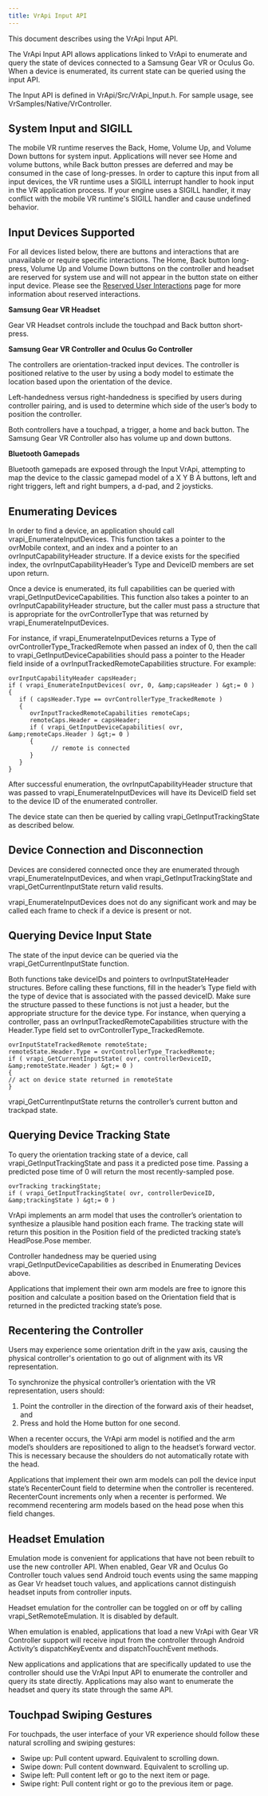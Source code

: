 ```yaml
---
title: VrApi Input API
---
```


This document describes using the VrApi Input API.

The VrApi Input API allows applications linked to VrApi to enumerate and query the state of devices connected to a Samsung Gear VR or Oculus Go. When a device is enumerated, its current state can be queried using the input API.

The Input API is defined in VrApi/Src/VrApi_Input.h. For sample usage, see VrSamples/Native/VrController.

## System Input and SIGILL

The mobile VR runtime reserves the Back, Home, Volume Up, and Volume Down buttons for system input. Applications will never see Home and volume buttons, while Back button presses are deferred and may be consumed in the case of long-presses. In order to capture this input from all input devices, the VR runtime uses a SIGILL interrupt handler to hook input in the VR application process. If your engine uses a SIGILL handler, it may conflict with the mobile VR runtime's SIGILL handler and cause undefined behavior.

## Input Devices Supported

For all devices listed below, there are buttons and interactions that are unavailable or require specific interactions. The Home, Back button long-press, Volume Up and Volume Down buttons on the controller and headset are reserved for system use and will not appear in the button state on either input device. Please see the [Reserved User Interactions](/documentation/mobilesdk/latest/concepts/mobile-umenu-intro/#mobile-umenu-intro) page for more information about reserved interactions. 

**Samsung Gear VR Headset**

Gear VR Headset controls include the touchpad and Back button short-press.

**Samsung Gear VR Controller and Oculus Go Controller**

The controllers are orientation-tracked input devices. The controller is positioned relative to the user by using a body model to estimate the location based upon the orientation of the device.

Left-handedness versus right-handedness is specified by users during controller pairing, and is used to determine which side of the user’s body to position the controller.

Both controllers have a touchpad, a trigger, a home and back button. The Samsung Gear VR Controller also has volume up and down buttons.

**Bluetooth Gamepads**

Bluetooth gamepads are exposed through the Input VrApi, attempting to map the device to the classic gamepad model of a X Y B A buttons, left and right triggers, left and right bumpers, a d-pad, and 2 joysticks.

## Enumerating Devices

In order to find a device, an application should call vrapi_EnumerateInputDevices. This function takes a pointer to the ovrMobile context, and an index and a pointer to an ovrInputCapabilityHeader structure. If a device exists for the specified index, the ovrInputCapabilityHeader’s Type and DeviceID members are set upon return.

Once a device is enumerated, its full capabilities can be queried with vrapi_GetInputDeviceCapabilities. This function also takes a pointer to an ovrInputCapabilityHeader structure, but the caller must pass a structure that is appropriate for the ovrControllerType that was returned by vrapi_EnumerateInputDevices.

For instance, if vrapi_EnumerateInputDevices returns a Type of ovrControllerType_TrackedRemote when passed an index of 0, then the call to vrapi_GetInputDeviceCapabilities should pass a pointer to the Header field inside of a ovrInputTrackedRemoteCapabilities structure. For example:

```
ovrInputCapabilityHeader capsHeader;
if ( vrapi_EnumerateInputDevices( ovr, 0, &amp;capsHeader ) &gt;= 0 )
{
   if ( capsHeader.Type == ovrControllerType_TrackedRemote )
   {
      ovrInputTrackedRemoteCapabilities remoteCaps;
      remoteCaps.Header = capsHeader;
      if ( vrapi_GetInputDeviceCapabilities( ovr, &amp;remoteCaps.Header ) &gt;= 0 )
      {
            // remote is connected
      }
   }
}
```

After successful enumeration, the ovrInputCapabilityHeader structure that was passed to vrapi_EnumerateInputDevices will have its DeviceID field set to the device ID of the enumerated controller.

The device state can then be queried by calling vrapi_GetInputTrackingState as described below.

## Device Connection and Disconnection

Devices are considered connected once they are enumerated through vrapi_EnumerateInputDevices, and when vrapi_GetInputTrackingState and vrapi_GetCurrentInputState return valid results.

vrapi_EnumerateInputDevices does not do any significant work and may be called each frame to check if a device is present or not.

## Querying Device Input State

The state of the input device can be queried via the vrapi_GetCurrentInputState function.

Both functions take deviceIDs and pointers to ovrInputStateHeader structures. Before calling these functions, fill in the header’s Type field with the type of device that is associated with the passed deviceID. Make sure the structure passed to these functions is not just a header, but the appropriate structure for the device type. For instance, when querying a controller, pass an ovrInputTrackedRemoteCapabilities structure with the Header.Type field set to ovrControllerType_TrackedRemote.

```
ovrInputStateTrackedRemote remoteState;
remoteState.Header.Type = ovrControllerType_TrackedRemote;
if ( vrapi_GetCurrentInputState( ovr, controllerDeviceID, &amp;remoteState.Header ) &gt;= 0 )
{
// act on device state returned in remoteState
}
```

vrapi_GetCurrentInputState returns the controller’s current button and trackpad state.

## Querying Device Tracking State

To query the orientation tracking state of a device, call vrapi_GetInputTrackingState and pass it a predicted pose time. Passing a predicted pose time of 0 will return the most recently-sampled pose.

```
ovrTracking trackingState;
if ( vrapi_GetInputTrackingState( ovr, controllerDeviceID, &amp;trackingState ) &gt;= 0 )
```

VrApi implements an arm model that uses the controller’s orientation to synthesize a plausible hand position each frame. The tracking state will return this position in the Position field of the predicted tracking state’s HeadPose.Pose member.

Controller handedness may be queried using vrapi_GetInputDeviceCapabilities as described in Enumerating Devices above.

Applications that implement their own arm models are free to ignore this position and calculate a position based on the Orientation field that is returned in the predicted tracking state’s pose.

## Recentering the Controller

Users may experience some orientation drift in the yaw axis, causing the physical controller's orientation to go out of alignment with its VR representation.

To synchronize the physical controller’s orientation with the VR representation, users should:

1. Point the controller in the direction of the forward axis of their headset, and
2. Press and hold the Home button for one second.


When a recenter occurs, the VrApi arm model is notified and the arm model’s shoulders are repositioned to align to the headset’s forward vector. This is necessary because the shoulders do not automatically rotate with the head.

Applications that implement their own arm models can poll the device input state’s RecenterCount field to determine when the controller is recentered. RecenterCount increments only when a recenter is performed. We recommend recentering arm models based on the head pose when this field changes.

## Headset Emulation

Emulation mode is convenient for applications that have not been rebuilt to use the new controller API. When enabled, Gear VR and Oculus Go Controller touch values send Android touch events using the same mapping as Gear Vr headset touch values, and applications cannot distinguish headset inputs from controller inputs.

Headset emulation for the controller can be toggled on or off by calling vrapi_SetRemoteEmulation. It is disabled by default.

When emulation is enabled, applications that load a new VrApi with Gear VR Controller support will receive input from the controller through Android Activity’s dispatchKeyEventx and dispatchTouchEvent methods.

New applications and applications that are specifically updated to use the controller should use the VrApi Input API to enumerate the controller and query its state directly. Applications may also want to enumerate the headset and query its state through the same API.

## Touchpad Swiping Gestures

For touchpads, the user interface of your VR experience should follow these natural scrolling and swiping gestures:

* Swipe up: Pull content upward. Equivalent to scrolling down.
* Swipe down: Pull content downward. Equivalent to scrolling up.
* Swipe left: Pull content left or go to the next item or page. 
* Swipe right: Pull content right or go to the previous item or page.

